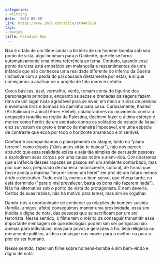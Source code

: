 ```yaml
---
categories:
- writting
date: '2012-05-09'
link: https://www.imdb.com/title/tt0445620
tags:
- movies
title: Paradise Now
---
```


Não é o fato de um filme contar a história de um homem-bomba sob seu ponto de vista, algo incomum para o Ocidente, que ele se torna automaticamente uma ótima referência ao tema. Contudo, quando esse ponto de vista está embebido em melancolia e ressentimentos de uma infância que não conheceu uma realidade diferente do inferno da Guerra (inclusive com a perda do pai causada diretamente por esta), é aí que começamos a analisar se o projeto de fato merece crédito.

Cores básicas, azul, vermelho, verde, tomam conta do figurino dos personagens principais, enquanto as secas e drenadas paisagens fazem rima de um lugar nada agradável para se viver, em meio a ruínas de prédios e eventuais tiros e bombas no caminho para casa. Curiosamente, Khaled (Ali Suliman) e Jamal (Amer Hlehel), colaboradores do movimento contra a ocupação israelita na região da Palestina, decidem fazer o último esforço e morrer como heróis de um atentado contra os soldados do estado de Israel; eles se vestem de preto e branco de maneira impecável, em uma espécie de contraste que ecoa por todo o horizonte amarelado e miserável.

Conforme acompanhamos o planejamento do ataque, tanto no "plano terreno" como depois ("dois anjos virão te buscar"), não nos parece absurdo que essa realidade exista e seja tão simples de persuadir pessoas a explodirem seus corpos por uma causa nobre e além-vida. Consideramos que a infância desses rapazes se passou em um ambiente conturbado, mas pior que isso, preparado de maneira inconsciente, cultural, de forma que fosse aceita a máxima "morrer como um herói" em prol de um futuro menos árido e destrutivo. Tudo está lá, menos o bom senso, que chega tarde, ou está dormindo ("para o mal prevalecer, basta os bons não fazerem nada"). Não há alternativa sob o ponto de vista do protagonista. E nem deveria. Certos de suas razões, não há motivo para temer, mas sim se orgulhar.

Dando-nos a oportunidade de conhecer as relações do homem-suicida (família, amigos, afeto) conseguimos manter uma proximidade, essa sim inédita e digna de nota, das pessoas que se sacrificam por um ato terrorista. Nesse sentido, o filme tem o mérito de conseguir transmitir essa importante mensagem de que ideologias podem sim ser perigosas não apenas para indivíduos, mas para povos e gerações a fio. Seja religioso ou meramente político, a ideia consegue nos mover para o melhor ou para o pior do ser humano.

Nesse sentido, fazer um filme sobre homens-bomba é sim bem-vindo e digno de nota.